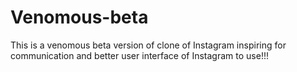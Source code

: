 # Venomous-beta
This is a venomous beta version of clone of Instagram inspiring for communication and better user interface of Instagram to use!!!

